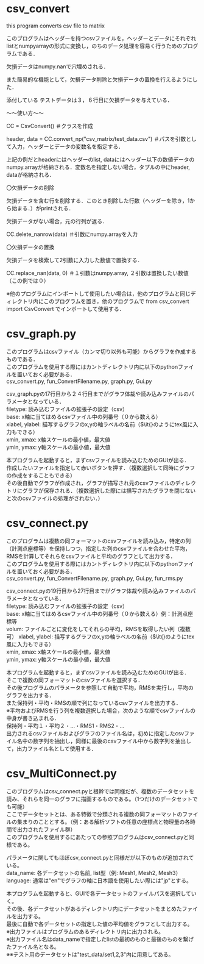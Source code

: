 # csv_convert
 this program converts csv file to matrix 

このプログラムはヘッダーを持つcsvファイルを，ヘッダーとデータにそれぞれlistとnumpyarrayの形式に変換し，のちのデータ処理を容易く行うためのプログラムである．

欠損データはnumpy.nanで穴埋めされる．

また簡易的な機能として，欠損データ削除と欠損データの置換を行えるようにした．

添付している テストデータは３，６行目に欠損データを与えている．


～～使い方～～

CC = CsvConvert()                                         ＃クラスを作成

header, data = CC.convert_np("csv_matrix/test_data.csv")  ＃パスを引数として入力，ヘッダーとデータの変数名を指定する．


上記の例だとheaderにはヘッダーのlist, dataにはヘッダー以下の数値データのnumpy.arrayが格納される．変数名を指定しない場合，タプルの中にheader, dataが格納される．


〇欠損データの削除

欠損データを含む行を削除する．このとき削除した行数（ヘッダーを除き，1から始まる．）がprintされる．

欠損データがない場合，元の行列が返る．

CC.delete_nanrow(data)  ＃引数にnumpy.arrayを入力


〇欠損データの置換

欠損データを検索して2引数に入力した数値で置換する．

CC.replace_nan(data, 0)  ＃１引数はnumpy.array, ２引数は置換したい数値（この例では０）


※他のプログラムにインポートして使用したい場合は，他のプログラムと同じディレクトリ内にこのプログラムを置き，他のプログラムで
from csv_convert import CsvConvert
でインポートして使用する．


# csv_graph.py  
このプログラムはcsvファイル（カンマ切り以外も可能）からグラフを作成するものである．  
このプログラムを使用する際にはカントディレクトリ内に以下のpythonファイルを置いておく必要がある．  
csv_convert.py, fun_ConvertFilename.py, graph.py, Gui.py   
 
csv_graph.pyの17行目から２４行目までがグラフ体裁や読み込みファイルのパラメータとなっている．    
    filetype: 読み込むファイルの拡張子の設定（csv）  
    base: x軸に当てはめるcsvファイル中の列番号（０から数える）  
    xlabel, ylabel: 描写するグラフのx,yの軸ラベルの名前（$\it{}のようにtex風に入力もできる）  
    xmin, xmax: x軸スケールの最小値，最大値  
    ymin, ymax: y軸スケールの最小値，最大値  

本プログラムを起動すると，まずcsvファイルを読み込むためのGUIが出る．  
作成したいファイルを指定して赤いボタンを押す．（複数選択して同時にグラフの作成をすることもできる）  
その後自動でグラフが作成され，グラフが描写され元のcsvファイルのディレクトリにグラフが保存される．（複数選択した際には描写されたグラフを閉じないと次のcsvファイルの処理がされない．）


# csv_connect.py
このプログラムは複数の同フォーマットのcsvファイルを読み込み，特定の列（計測点座標等）を保持しつつ，指定した列のcsvファイルを合わせた平均，RMSを計算してそれらをcsvファイルと平均のグラフとして出力する．  
このプログラムを使用する際にはカントディレクトリ内に以下のpythonファイルを置いておく必要がある．  
csv_convert.py, fun_ConvertFilename.py, graph.py, Gui.py, fun_rms.py  

csv_connect.pyの19行目から27行目までがグラフ体裁や読み込みファイルのパラメータとなっている．    
    filetype: 読み込むファイルの拡張子の設定（csv）  
    base: x軸に当てはめるcsvファイル中の列番号（０から数える）例：計測点座標等  
    volum: ファイルごとに変化をしてそれらの平均，RMSを取得したい列（複数可）
    xlabel, ylabel: 描写するグラフのx,yの軸ラベルの名前（$\it{}のようにtex風に入力もできる）  
    xmin, xmax: x軸スケールの最小値，最大値  
    ymin, ymax: y軸スケールの最小値，最大値  

本プログラムを起動すると，まずcsvファイルを読み込むためのGUIが出る．  
そこで複数の同フォーマットのcsvファイルを選択する．  
その後プログラムのパラメータを参照して自動で平均，RMSを実行し，平均のグラフを出力する．  
また保持列・平均・RMSの順で列になっているcsvファイルを出力する．  
※平均およびRMSを行う列を複数選択した場合，次のような順でcsvファイルの中身が書き込まれる．  
    保持列・平均１・平均２・...・RMS1・RMS2・...  
出力されるcsvファイルおよびグラフのファイル名は，初めに指定したcsvファイル名中の数字列を抽出し，同様に最後のcsvファイル中から数字列を抽出して，出力ファイル名として使用する．   


# csv_MultiConnect.py  
このブログラムはcsv_connect.pyと根幹では同様だが、複数のデータセットを読み、それらを同一のグラフに描画するものである。（1つだけのデータセットでも可能）  
ここでデータセットとは、ある特徴で分類される複数の同フォーマットのファイルの集まりのこととする。（例：ある解析ソフトの任意の座標点と物理量の各時間で出力されたファイル群）  
このプログラムを使用するにあたっての参照プログラムはcsv_connect.pyと同様である。  

パラメータに関してもほぼcsv_connect.pyと同様だが以下のものが追加されている。  
    data_name: 各データセットの名前, list型（例: Mesh1, Mesh2, Mesh3）  
    language: 通常は"en"でグラフの軸に日本語を使用したい際には"jp"とする。  

本プログラムを起動すると、GUIで各データセットのファイルパスを選択していく。  
その後、各データセットがあるディレクトリ内にデータセットをまとめたファイルを出力する。  
最後に自動で各データセットの指定した値の平均値をグラフとして出力する。  
※出力ファイルはプログラムのあるディレクトリ内に出力される。  
※出力ファイル名はdata_nameで指定したlistの最初のものと最後のものを繋げたファイル名となる。  
※※テスト用のデータセットは"test_data/set1,2,3"内に用意してある。